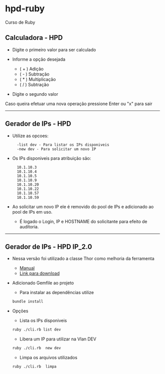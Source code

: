 # hpd-ruby

Curso de Ruby

## Calculadora - HPD

- Digite o primeiro valor para ser calculado

- Informe a opção desejada
  - ( + ) Adição
  - ( - ) Subtração
  - ( * ) Multiplicação
  - ( / ) Subtração

- Digite o segundo valor 

Caso queira efetuar uma nova operação pressione Enter ou "x" para sair

---

## Gerador de IPs - HPD

- Utilize as opcoes:

        -list dev - Para listar os IPs disponiveis
        -new dev - Para solicitar um novo IP

- Os IPs disponiveis para atribuição são:

        10.1.10.3
        10.1.10.4
        10.1.10.5
        10.1.10.9
        10.1.10.20
        10.1.10.22
        10.1.10.57
        10.1.10.59

- Ao solicitar um novo IP ele é removido do pool de IPs e adicionado ao pool de IPs em uso.
  - É logado o Login, IP e HOSTNAME do solicitante para efeito de auditoria.

---

## Gerador de IPs - HPD IP_2.0

- Nessa versão foi utilizado a classe Thor como melhoria da ferramenta
  - [Manual](http://whatisthor.com/)
  - [Link para download](https://rubygems.org/gems/thor/versions/0.20.0)

- Adicionado Gemfile ao projeto
    - Para instalar as dependências utilize
    ```bash
    bundle install
    ```
- Opções
    - Lista os IPs disponiveis
    ```bash
    ruby ./cli.rb list dev
    ```
    - Libera um IP para utilizar na Vlan DEV

    ```bash
    ruby ./cli.rb  new dev
    ```
    - Limpa os arquivos utilizados
    ```bash
    ruby ./cli.rb  limpa
    ```